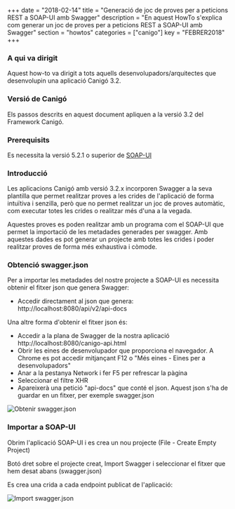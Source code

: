 +++
date = "2018-02-14"
title = "Generació de joc de proves per a peticions REST a SOAP-UI amb Swagger"
description = "En aquest HowTo s'explica com generar un joc de proves per a peticions REST a SOAP-UI amb Swagger"
section = "howtos"
categories = ["canigo"]
key = "FEBRER2018"
+++

### A qui va dirigit

Aquest how-to va dirigit a tots aquells desenvolupadors/arquitectes que desenvolupin una aplicació Canigó 3.2.

### Versió de Canigó

Els passos descrits en aquest document apliquen a la versió 3.2 del Framework Canigó.

### Prerequisits

Es necessita la versió 5.2.1 o superior de [SOAP-UI](https://www.soapui.org/downloads/soapui.html)

### Introducció

Les aplicacions Canigó amb versió 3.2.x incorporen Swagger a la seva plantilla que permet realitzar proves a les crides de l'aplicació de forma intuïtiva i senzilla, però que no permet realitzar un joc de proves automàtic, com executar totes les crides o realitzar més d'una a la vegada.

Aquestes proves es poden realitzar amb un programa com el SOAP-UI que permet la importació de les metadades generades per swagger. Amb aquestes dades es pot generar un projecte amb totes les crides i poder realitzar proves de forma més exhaustiva i còmode.

### Obtenció swagger.json

Per a importar les metadades del nostre projecte a SOAP-UI es necessita obtenir el fitxer json que genera Swagger:

- Accedir directament al json que genera: http://localhost:8080/api/v2/api-docs

Una altre forma d'obtenir el fitxer json és:

- Accedir a la plana de Swagger de la nostra aplicació http://localhost:8080/canigo-api.html
- Obrir les eines de desenvolupador que proporciona el navegador. A Chrome es pot accedir mitjançant F12 o "Més eines - Eines per a desenvolupadors"
- Anar a la pestanya Network i fer F5 per refrescar la pàgina
- Seleccionar el filtre XHR
- Apareixerà una petició "api-docs" que conté el json. Aquest json s'ha de guardar en un fitxer, per exemple swagger.json
	
![Obtenir swagger.json](/related/canigo/howto/imatges/201802_01.jpg)

### Importar a SOAP-UI

Obrim l'aplicació SOAP-UI i es crea un nou projecte (File - Create Empty Project)

Botó dret sobre el projecte creat, Import Swagger i seleccionar el fitxer que hem desat abans (swagger.json)

Es crea una crida a cada endpoint publicat de l'aplicació:

![Import swagger.json](/related/canigo/howto/imatges/201802_02.jpg)

